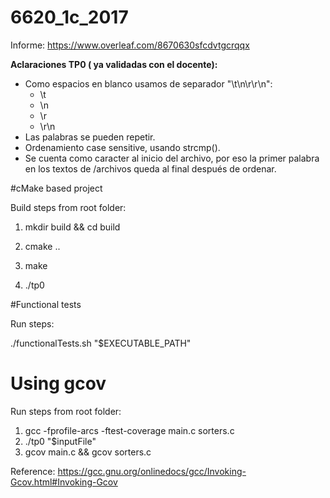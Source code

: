 # 6620_1c_2017

Informe: https://www.overleaf.com/8670630sfcdvtgcrqqx

<b>Aclaraciones TP0 ( ya validadas con el docente):</b>
<ul>
  <li>Como espacios en blanco usamos de separador "\t\n\r\r\n":
    <ul>
      <li>\t</li>
      <li>\n</li>
      <li>\r</li>
      <li>\r\n</li>
    </ul>
  </li>
  <li>Las palabras se pueden repetir.</li>
  <li>Ordenamiento case sensitive, usando strcmp().</li>
  <li>Se cuenta como caracter al inicio del archivo, por eso la primer palabra en los textos de /archivos queda al final después de ordenar.</li>
</ul>


#cMake based project

Build steps from root folder:

1. mkdir build && cd build

2. cmake ..

3. make

4. ./tp0

#Functional tests

Run steps:

./functionalTests.sh "$EXECUTABLE_PATH"

# Using gcov

Run steps from root folder:

1. gcc -fprofile-arcs -ftest-coverage main.c sorters.c
2. ./tp0 "$inputFile"
3. gcov main.c && gcov sorters.c

Reference: https://gcc.gnu.org/onlinedocs/gcc/Invoking-Gcov.html#Invoking-Gcov